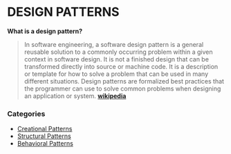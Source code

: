 # DESIGN PATTERNS

**What is a design pattern?**

> In software engineering, a software design pattern is a general reusable solution to a commonly occurring problem within a given context in software design. It is not a finished design that can be transformed directly into source or machine code. It is a description or template for how to solve a problem that can be used in many different situations. Design patterns are formalized best practices that the programmer can use to solve common problems when designing an application or system.
> [__wikipedia__](https://en.wikipedia.org/wiki/Software_design_pattern)

### Categories
 
* [Creational Patterns](https://github.com/ehsun7b/design-patterns/tree/master/creational-patterns)
* [Structural Patterns](https://github.com/ehsun7b/design-patterns/tree/master/structural-patterns)
* [Behavioral Patterns](https://github.com/ehsun7b/design-patterns/tree/master/behavioral-patterns)